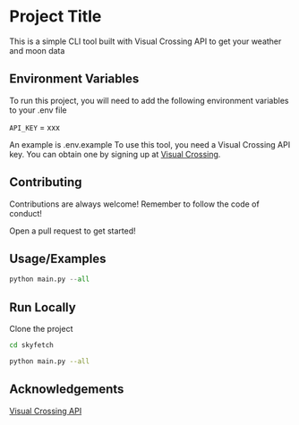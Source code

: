 
# Project Title

This is a simple CLI tool built with Visual Crossing API to get your weather and moon data

## Environment Variables

To run this project, you will need to add the following environment variables to your .env file

`API_KEY` = xxx

An example is .env.example
To use this tool, you need a Visual Crossing API key. You can obtain one by signing up at [Visual Crossing](https://www.visualcrossing.com).

## Contributing

Contributions are always welcome!
Remember to follow the code of conduct!

Open a pull request to get started!

## Usage/Examples

```python
python main.py --all
```

## Run Locally

Clone the project

```bash
cd skyfetch
```

```bash
python main.py --all
```

## Acknowledgements

[Visual Crossing API](https://www.visualcrossing.com/)

